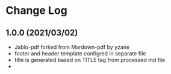 # Change Log

## 1.0.0 (2021/03/02)
- Jablo-pdf forked from Mardown-pdf by yzane
- footer and header template configred in separate file 
- title is generated based on TITLE tag from processed md file
- 
